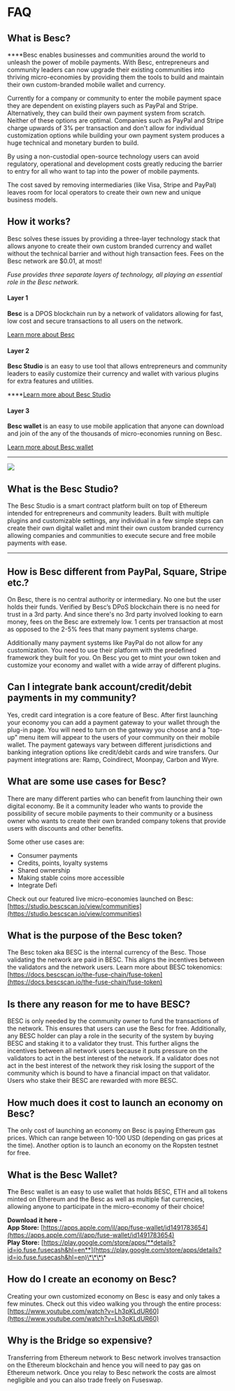 # FAQ

## What is Besc?

  
****Besc enables businesses and communities around the world to unleash the power of mobile payments. With Besc, entrepreneurs and community leaders can now upgrade their existing communities into thriving micro-economies by providing them the tools to build and maintain their own custom-branded mobile wallet and currency. 

Currently for a company or community to enter the mobile payment space they are dependent on existing players such as PayPal and Stripe. Alternatively, they can build their own payment system from scratch. Neither of these options are optimal. Companies such as PayPal and Stripe charge upwards of 3% per transaction and don't allow for individual customization options while building your own payment system produces a huge technical and monetary burden to build. 

By using a non-custodial open-source technology users can avoid regulatory, operational and development costs greatly reducing the barrier to entry for all who want to tap into the power of mobile payments. 

The cost saved by removing intermediaries \(like Visa, Stripe and PayPal\) leaves room for local operators to create their own new and unique business models.



## How it works? 

Besc solves these issues by providing a three-layer technology stack that allows anyone to create their own custom branded currency and wallet without the technical barrier and without high transaction fees. Fees on the Besc network are $0.01, at most!

_Fuse provides three separate layers of technology, all playing an essential role in the Besc network._ 

#### **Layer 1**

**Besc** is a DPOS blockchain run by a network of validators allowing for fast, low cost and secure transactions to all users on the network. 

[Learn more about Besc](https://docs.bescscan.io/become-a-validator/how-to-become-a-validator)

#### **Layer 2**

**Besc Studio** is an easy to use tool that allows entrepreneurs and community leaders to easily customize their currency and wallet with various plugins for extra features and utilities.   
  
****[Learn more about Besc Studio](https://docs.bescscan.io/the-fuse-studio/overview)

#### **Layer 3**

**Besc wallet** is an easy to use mobile application that anyone can download and join of the any of the thousands of micro-economies running on Besc. 

[Learn more about Besc wallet](https://docs.bescscan.io/the-mobile-wallet/overview)  
****

![](../.gitbook/assets/stack-faq.jpg)

## **What is the Besc Studio?**

The Besc Studio is a smart contract platform built on top of Ethereum intended for entrepreneurs and community leaders. Built with multiple plugins and customizable settings, any individual in a few simple steps can create their own digital wallet and mint their own custom branded currency allowing companies and communities to execute secure and free mobile payments with ease.   
****

## **How is Besc different from PayPal, Square, Stripe etc.?** 

On Besc, there is no central authority or intermediary. No one but the user holds their funds. Verified by Besc’s DPoS blockchain there is no need for trust in a 3rd party. And since there's no 3rd party involved looking to earn money, fees on the Besc are extremely low. 1 cents per transaction at most as opposed to the 2-5% fees that many payment systems charge. 

Additionally many payment systems like PayPal do not allow for any customization. You need to use their platform with the predefined framework they built for you. On Besc you get to mint your own token and customize your economy and wallet with a wide array of different plugins. 

## **Can I integrate bank account/credit/debit payments in my community?**

Yes, credit card integration is a core feature of Besc. After first launching your economy you can add a payment gateway to your wallet through the plug-in page. You will need to turn on the gateway you choose and a "top-up" menu item will appear to the users of your community on their mobile wallet. The payment gateways vary between different jurisdictions and banking integration options like credit/debit cards and wire transfers. Our payment integrations are: Ramp, Coindirect, Moonpay, Carbon and Wyre.

## **What are some use cases for Besc?** 

There are many different parties who can benefit from launching their own digital economy. Be it a community leader who wants to provide the possibility of secure mobile payments to their community or a business owner who wants to create their own branded company tokens that provide users with discounts and other benefits. 

Some other use cases are:

* Consumer payments
* Credits, points, loyalty systems
* Shared ownership
* Making stable coins more accessible
* Integrate Defi

Check out our featured live micro-economies launched on Besc: [https://studio.bescscan.io/view/communities](https://studio.bescscan.io/view/communities)

## **What is the purpose of the Besc token?** 

The Besc token aka BESC is the internal currency of the Besc.  Those validating the network are paid in BESC. This aligns the incentives between the validators and the network users. Learn more about BESC tokenomics: [https://docs.bescscan.io/the-fuse-chain/fuse-token](https://docs.bescscan.io/the-fuse-chain/fuse-token)

## **Is there any reason for me to have BESC?** 

BESC is only needed by the community owner to fund the transactions of the network. This ensures that users can use the Besc for free. Additionally, any BESC holder can play a role in the security of the system by buying BESC and staking it to a validator they trust. This further aligns the incentives between all network users because it puts pressure on the validators to act in the best interest of the network. If a validator does not act in the best interest of the network they risk losing the support of the community which is bound to have a financial impact on that validator. Users who stake their BESC are rewarded with more BESC. 

## **How much does it cost to launch an economy on Besc?**

The only cost of launching an economy on Besc is paying Ethereum gas prices. Which can range between 10-100 USD \(depending on gas prices at the time\). Another option is to launch an economy on the Ropsten testnet for free. 

## **What is the Besc Wallet?** 

**T**he Besc wallet is an easy to use wallet that holds BESC, ETH and all tokens minted on Ethereum and the Besc as well as multiple fiat currencies, allowing anyone to participate in the micro-economy of their choice!  
  
**Download it here -   
App Store:** [https://apps.apple.com/il/app/fuse-wallet/id1491783654](https://apps.apple.com/il/app/fuse-wallet/id1491783654)  
**Play Store:** [https://play.google.com/store/apps/**details?id=io.fuse.fusecash&hl=en**](https://play.google.com/store/apps/details?id=io.fuse.fusecash&hl=en)\*\*\*\*

## **How do I create an economy on Besc?**

Creating your own customized economy on Besc is easy and only takes a few minutes. Check out this video walking you through the entire process: [https://www.youtube.com/watch?v=Lh3pKLdUR60](https://www.youtube.com/watch?v=Lh3pKLdUR60)

## Why is the Bridge so expensive? 

Transferring from Ethereum network to Besc network involves transaction on the Ethereum blockchain and hence you will need to pay gas on Ethereum network. Once you relay to Besc network the costs are almost negligible and you can also trade freely on Fuseswap.

